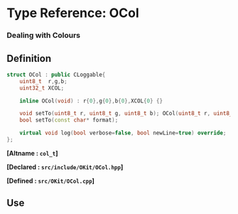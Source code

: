 # Type Reference: OCol
### Dealing with Colours

## Definition
```cpp
struct OCol : public CLoggable{
	uint8_t  r,g,b;
	uint32_t XCOL;

	inline OCol(void) : r{0},g{0},b{0},XCOL{0} {}

	void setTo(uint8_t r, uint8_t g, uint8_t b); OCol(uint8_t r, uint8_t g, uint8_t b);
	bool setTo(const char* format);

	virtual void log(bool verbose=false, bool newLine=true) override;
};
```
**[Altname  : `col_t`]**

**[Declared : `src/include/OKit/OCol.hpp`]**

**[Defined  : `src/OKit/OCol.cpp`]**

## Use